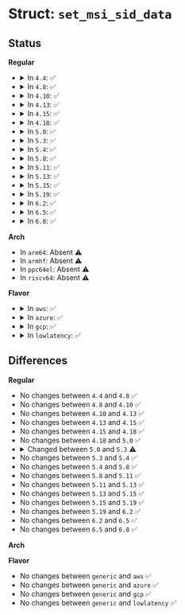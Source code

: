 # Struct: <code>set_msi_sid_data</code>

## Status
<b>Regular</b>
<ul>
<li>
<details>
<summary>In <code>4.4</code>: ✅</summary>

```c
struct set_msi_sid_data {
    struct pci_dev *pdev;
    u16 alias;
};
```
</details>
</li>
<li>
<details>
<summary>In <code>4.8</code>: ✅</summary>

```c
struct set_msi_sid_data {
    struct pci_dev *pdev;
    u16 alias;
};
```
</details>
</li>
<li>
<details>
<summary>In <code>4.10</code>: ✅</summary>

```c
struct set_msi_sid_data {
    struct pci_dev *pdev;
    u16 alias;
};
```
</details>
</li>
<li>
<details>
<summary>In <code>4.13</code>: ✅</summary>

```c
struct set_msi_sid_data {
    struct pci_dev *pdev;
    u16 alias;
};
```
</details>
</li>
<li>
<details>
<summary>In <code>4.15</code>: ✅</summary>

```c
struct set_msi_sid_data {
    struct pci_dev *pdev;
    u16 alias;
};
```
</details>
</li>
<li>
<details>
<summary>In <code>4.18</code>: ✅</summary>

```c
struct set_msi_sid_data {
    struct pci_dev *pdev;
    u16 alias;
};
```
</details>
</li>
<li>
<details>
<summary>In <code>5.0</code>: ✅</summary>

```c
struct set_msi_sid_data {
    struct pci_dev *pdev;
    u16 alias;
};
```
</details>
</li>
<li>
<details>
<summary>In <code>5.3</code>: ✅</summary>

```c
struct set_msi_sid_data {
    struct pci_dev *pdev;
    u16 alias;
    int count;
    int busmatch_count;
};
```
</details>
</li>
<li>
<details>
<summary>In <code>5.4</code>: ✅</summary>

```c
struct set_msi_sid_data {
    struct pci_dev *pdev;
    u16 alias;
    int count;
    int busmatch_count;
};
```
</details>
</li>
<li>
<details>
<summary>In <code>5.8</code>: ✅</summary>

```c
struct set_msi_sid_data {
    struct pci_dev *pdev;
    u16 alias;
    int count;
    int busmatch_count;
};
```
</details>
</li>
<li>
<details>
<summary>In <code>5.11</code>: ✅</summary>

```c
struct set_msi_sid_data {
    struct pci_dev *pdev;
    u16 alias;
    int count;
    int busmatch_count;
};
```
</details>
</li>
<li>
<details>
<summary>In <code>5.13</code>: ✅</summary>

```c
struct set_msi_sid_data {
    struct pci_dev *pdev;
    u16 alias;
    int count;
    int busmatch_count;
};
```
</details>
</li>
<li>
<details>
<summary>In <code>5.15</code>: ✅</summary>

```c
struct set_msi_sid_data {
    struct pci_dev *pdev;
    u16 alias;
    int count;
    int busmatch_count;
};
```
</details>
</li>
<li>
<details>
<summary>In <code>5.19</code>: ✅</summary>

```c
struct set_msi_sid_data {
    struct pci_dev *pdev;
    u16 alias;
    int count;
    int busmatch_count;
};
```
</details>
</li>
<li>
<details>
<summary>In <code>6.2</code>: ✅</summary>

```c
struct set_msi_sid_data {
    struct pci_dev *pdev;
    u16 alias;
    int count;
    int busmatch_count;
};
```
</details>
</li>
<li>
<details>
<summary>In <code>6.5</code>: ✅</summary>

```c
struct set_msi_sid_data {
    struct pci_dev *pdev;
    u16 alias;
    int count;
    int busmatch_count;
};
```
</details>
</li>
<li>
<details>
<summary>In <code>6.8</code>: ✅</summary>

```c
struct set_msi_sid_data {
    struct pci_dev *pdev;
    u16 alias;
    int count;
    int busmatch_count;
};
```
</details>
</li>
</ul>
<b>Arch</b>
<ul>
<li>
In <code>arm64</code>: Absent ⚠️
</li>
<li>
In <code>armhf</code>: Absent ⚠️
</li>
<li>
In <code>ppc64el</code>: Absent ⚠️
</li>
<li>
In <code>riscv64</code>: Absent ⚠️
</li>
</ul>
<b>Flavor</b>
<ul>
<li>
<details>
<summary>In <code>aws</code>: ✅</summary>

```c
struct set_msi_sid_data {
    struct pci_dev *pdev;
    u16 alias;
    int count;
    int busmatch_count;
};
```
</details>
</li>
<li>
<details>
<summary>In <code>azure</code>: ✅</summary>

```c
struct set_msi_sid_data {
    struct pci_dev *pdev;
    u16 alias;
    int count;
    int busmatch_count;
};
```
</details>
</li>
<li>
<details>
<summary>In <code>gcp</code>: ✅</summary>

```c
struct set_msi_sid_data {
    struct pci_dev *pdev;
    u16 alias;
    int count;
    int busmatch_count;
};
```
</details>
</li>
<li>
<details>
<summary>In <code>lowlatency</code>: ✅</summary>

```c
struct set_msi_sid_data {
    struct pci_dev *pdev;
    u16 alias;
    int count;
    int busmatch_count;
};
```
</details>
</li>
</ul>

## Differences
<b>Regular</b>
<ul>
<li>
No changes between <code>4.4</code> and <code>4.8</code> ✅
</li>
<li>
No changes between <code>4.8</code> and <code>4.10</code> ✅
</li>
<li>
No changes between <code>4.10</code> and <code>4.13</code> ✅
</li>
<li>
No changes between <code>4.13</code> and <code>4.15</code> ✅
</li>
<li>
No changes between <code>4.15</code> and <code>4.18</code> ✅
</li>
<li>
No changes between <code>4.18</code> and <code>5.0</code> ✅
</li>
<li>
<details>
<summary>Changed between <code>5.0</code> and <code>5.3</code> ⚠️</summary>
<ul>
<li>
<b>Field added. </b>
<code>int count</code>
</li>
<li>
<b>Field added. </b>
<code>int busmatch_count</code>
</li>
</ul>
</details>
</li>
<li>
No changes between <code>5.3</code> and <code>5.4</code> ✅
</li>
<li>
No changes between <code>5.4</code> and <code>5.8</code> ✅
</li>
<li>
No changes between <code>5.8</code> and <code>5.11</code> ✅
</li>
<li>
No changes between <code>5.11</code> and <code>5.13</code> ✅
</li>
<li>
No changes between <code>5.13</code> and <code>5.15</code> ✅
</li>
<li>
No changes between <code>5.15</code> and <code>5.19</code> ✅
</li>
<li>
No changes between <code>5.19</code> and <code>6.2</code> ✅
</li>
<li>
No changes between <code>6.2</code> and <code>6.5</code> ✅
</li>
<li>
No changes between <code>6.5</code> and <code>6.8</code> ✅
</li>
</ul>
<b>Arch</b>
<ul>
</ul>
<b>Flavor</b>
<ul>
<li>
No changes between <code>generic</code> and <code>aws</code> ✅
</li>
<li>
No changes between <code>generic</code> and <code>azure</code> ✅
</li>
<li>
No changes between <code>generic</code> and <code>gcp</code> ✅
</li>
<li>
No changes between <code>generic</code> and <code>lowlatency</code> ✅
</li>
</ul>
